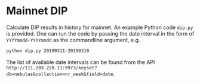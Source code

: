 # Mainnet DIP
Calculate DIP results in history for mainnet.
An example Python code `dip.py` is provided. One can run the code by passing the date interval in the form of `YYYYmmdd-YYYYmmdd` as the commandline argument, e.g.
```bash
python dip.py 20190311-20190318
```
The list of available date intervals can be found from the API `http://111.203.228.11:9973/keyset?db=nebulas&collection=nr_week&field=date`.
